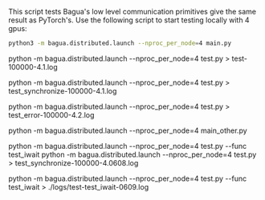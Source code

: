 This script tests Bagua's low level communication primitives give the same result as PyTorch's. Use the following script to start testing locally with 4 gpus:

```bash
python3 -m bagua.distributed.launch --nproc_per_node=4 main.py
```

python -m bagua.distributed.launch --nproc_per_node=4 test.py > test-100000-4.1.log

python -m bagua.distributed.launch --nproc_per_node=4 test.py > test_synchronize-100000-4.1.log

python -m bagua.distributed.launch --nproc_per_node=4 test.py > test_error-100000-4.2.log


python -m bagua.distributed.launch --nproc_per_node=4 main_other.py


python -m bagua.distributed.launch --nproc_per_node=4 test.py --func test_iwait
python -m bagua.distributed.launch --nproc_per_node=4 test.py > test_synchronize-100000-4.0608.log

python -m bagua.distributed.launch --nproc_per_node=4 test.py --func test_iwait > ./logs/test-test_iwait-0609.log
